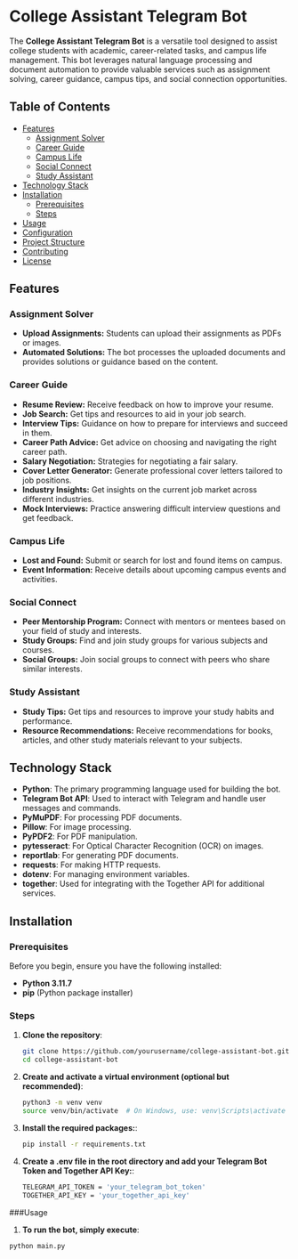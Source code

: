 # College Assistant Telegram Bot

The **College Assistant Telegram Bot** is a versatile tool designed to assist college students with academic, career-related tasks, and campus life management. This bot leverages natural language processing and document automation to provide valuable services such as assignment solving, career guidance, campus tips, and social connection opportunities.

## Table of Contents
- [Features](#features)
  - [Assignment Solver](#assignment-solver)
  - [Career Guide](#career-guide)
  - [Campus Life](#campus-life)
  - [Social Connect](#social-connect)
  - [Study Assistant](#study-assistant)
- [Technology Stack](#technology-stack)
- [Installation](#installation)
  - [Prerequisites](#prerequisites)
  - [Steps](#steps)
- [Usage](#usage)
- [Configuration](#configuration)
- [Project Structure](#project-structure)
- [Contributing](#contributing)
- [License](#license)

## Features

### Assignment Solver
- **Upload Assignments:** Students can upload their assignments as PDFs or images.
- **Automated Solutions:** The bot processes the uploaded documents and provides solutions or guidance based on the content.

### Career Guide
- **Resume Review:** Receive feedback on how to improve your resume.
- **Job Search:** Get tips and resources to aid in your job search.
- **Interview Tips:** Guidance on how to prepare for interviews and succeed in them.
- **Career Path Advice:** Get advice on choosing and navigating the right career path.
- **Salary Negotiation:** Strategies for negotiating a fair salary.
- **Cover Letter Generator:** Generate professional cover letters tailored to job positions.
- **Industry Insights:** Get insights on the current job market across different industries.
- **Mock Interviews:** Practice answering difficult interview questions and get feedback.

### Campus Life
- **Lost and Found:** Submit or search for lost and found items on campus.
- **Event Information:** Receive details about upcoming campus events and activities.

### Social Connect
- **Peer Mentorship Program:** Connect with mentors or mentees based on your field of study and interests.
- **Study Groups:** Find and join study groups for various subjects and courses.
- **Social Groups:** Join social groups to connect with peers who share similar interests.

### Study Assistant
- **Study Tips:** Get tips and resources to improve your study habits and performance.
- **Resource Recommendations:** Receive recommendations for books, articles, and other study materials relevant to your subjects.

## Technology Stack
- **Python**: The primary programming language used for building the bot.
- **Telegram Bot API**: Used to interact with Telegram and handle user messages and commands.
- **PyMuPDF**: For processing PDF documents.
- **Pillow**: For image processing.
- **PyPDF2**: For PDF manipulation.
- **pytesseract**: For Optical Character Recognition (OCR) on images.
- **reportlab**: For generating PDF documents.
- **requests**: For making HTTP requests.
- **dotenv**: For managing environment variables.
- **together**: Used for integrating with the Together API for additional services.

## Installation

### Prerequisites
Before you begin, ensure you have the following installed:
- **Python 3.11.7**
- **pip** (Python package installer)

### Steps
1. **Clone the repository**:
   ```bash
   git clone https://github.com/yourusername/college-assistant-bot.git
   cd college-assistant-bot
2. **Create and activate a virtual environment (optional but recommended)**:
   ```bash
   python3 -m venv venv
   source venv/bin/activate  # On Windows, use: venv\Scripts\activate

3. **Install the required packages:**:
    ```bash
    pip install -r requirements.txt

4. **Create a .env file in the root directory and add your Telegram Bot Token and Together API Key:**:
    ```bash
    TELEGRAM_API_TOKEN = 'your_telegram_bot_token'
    TOGETHER_API_KEY = 'your_together_api_key'


###Usage
1. **To run the bot, simply execute**:
  ```bash
  python main.py
